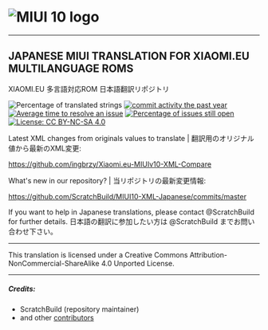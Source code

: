 # ![MIUI 10 logo](https://i.imgur.com/MszUXCA.png)

------------------------------------------------------------------------------

## JAPANESE MIUI TRANSLATION FOR XIAOMI.EU MULTILANGUAGE ROMS
XIAOMI.EU 多言語対応ROM 日本語翻訳リポジトリ

![Percentage of translated strings](https://img.shields.io/badge/translated-83%25-brightgreen.svg)
[![commit activity the past year](https://img.shields.io/github/commit-activity/y/ScratchBuild/MIUI10-XML-Japanese.svg)](https://github.com/ScratchBuild/MIUI10-XML-Japanese/graphs/commit-activity)
[![Average time to resolve an issue](http://isitmaintained.com/badge/resolution/ScratchBuild/MIUI10-XML-Japanese.svg)](http://isitmaintained.com/project/ScratchBuild/MIUI10-XML-Japanese "Average time to resolve an issue")
[![Percentage of issues still open](http://isitmaintained.com/badge/open/ScratchBuild/MIUI10-XML-Japanese.svg)](http://isitmaintained.com/project/ScratchBuild/MIUI10-XML-Japanese "Percentage of issues still open")
[![License: CC BY-NC-SA 4.0](https://img.shields.io/badge/license-CC%20BY--NC--SA%204.0-lightgrey.svg)](http://creativecommons.org/licenses/by-nc-sa/4.0/)

Latest XML changes from originals values to translate | 翻訳用のオリジナル値から最新のXML変更:

https://github.com/ingbrzy/Xiaomi.eu-MIUIv10-XML-Compare

What's new in our repository? | 当リポジトリの最新変更情報:

https://github.com/ScratchBuild/MIUI10-XML-Japanese/commits/master

If you want to help in Japanese translations, please contact @ScratchBuild for further details.
日本語の翻訳に参加したい方は @ScratchBuild までお問い合わせ下さい。

------------------------------------------------------------------------------

This translation is licensed under a Creative Commons Attribution-NonCommercial-ShareAlike 4.0 Unported License.

------------------------------------------------------------------------------

##### Credits:
- ScratchBuild (repository maintainer)
- and other [contributors](https://github.com/ScratchBuild/MIUI10-XML-Japanese/graphs/contributors)
